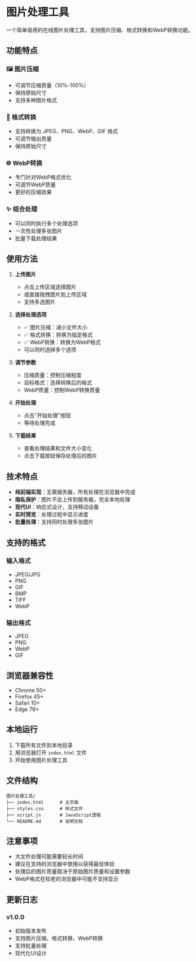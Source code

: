 # 图片处理工具

一个简单易用的在线图片处理工具，支持图片压缩、格式转换和WebP转换功能。

## 功能特点

### 🖼️ 图片压缩
- 可调节压缩质量（10%-100%）
- 保持原始尺寸
- 支持多种图片格式

### 🔄 格式转换
- 支持转换为 JPEG、PNG、WebP、GIF 格式
- 可调节输出质量
- 保持原始尺寸

### 🌐 WebP转换
- 专门针对WebP格式优化
- 可调节WebP质量
- 更好的压缩效果

### ✨ 组合处理
- 可以同时执行多个处理选项
- 一次性处理多张图片
- 批量下载处理结果

## 使用方法

1. **上传图片**
   - 点击上传区域选择图片
   - 或直接拖拽图片到上传区域
   - 支持多选图片

2. **选择处理选项**
   - ✅ 图片压缩：减小文件大小
   - ✅ 格式转换：转换为指定格式
   - ✅ WebP转换：转换为WebP格式
   - 可以同时选择多个选项

3. **调节参数**
   - 压缩质量：控制压缩程度
   - 目标格式：选择转换后的格式
   - WebP质量：控制WebP转换质量

4. **开始处理**
   - 点击"开始处理"按钮
   - 等待处理完成

5. **下载结果**
   - 查看处理结果和文件大小变化
   - 点击下载按钮保存处理后的图片

## 技术特点

- **纯前端实现**：无需服务器，所有处理在浏览器中完成
- **隐私保护**：图片不会上传到服务器，完全本地处理
- **现代UI**：响应式设计，支持移动设备
- **实时预览**：处理过程中显示进度
- **批量处理**：支持同时处理多张图片

## 支持的格式

### 输入格式
- JPEG/JPG
- PNG
- GIF
- BMP
- TIFF
- WebP

### 输出格式
- JPEG
- PNG
- WebP
- GIF

## 浏览器兼容性

- Chrome 50+
- Firefox 45+
- Safari 10+
- Edge 79+

## 本地运行

1. 下载所有文件到本地目录
2. 用浏览器打开 `index.html` 文件
3. 开始使用图片处理工具

## 文件结构

```
图片处理工具/
├── index.html      # 主页面
├── styles.css      # 样式文件
├── script.js       # JavaScript逻辑
└── README.md       # 说明文档
```

## 注意事项

- 大文件处理可能需要较长时间
- 建议在支持的浏览器中使用以获得最佳体验
- 处理后的图片质量取决于原始图片质量和设置参数
- WebP格式在较老的浏览器中可能不支持显示

## 更新日志

### v1.0.0
- 初始版本发布
- 支持图片压缩、格式转换、WebP转换
- 支持批量处理
- 现代化UI设计 